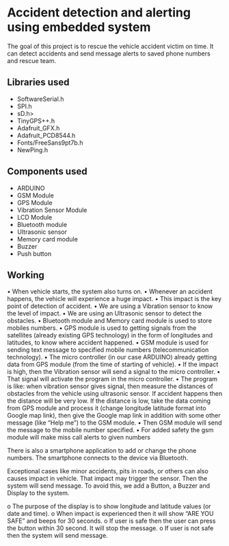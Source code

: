 # Accident detection and alerting using embedded system

The goal of this project is to rescue the vehicle accident victim on time.
It can detect accidents and send message alerts to saved phone numbers and rescue team.

## Libraries used

  - SoftwareSerial.h
  - SPI.h
  - sD.h>
  - TinyGPS++.h
  - Adafruit_GFX.h
  - Adafruit_PCD8544.h
  - Fonts/FreeSans9pt7b.h
  - NewPing.h

## Components used

  - ARDUINO 
  - GSM Module 
  - GPS Module 
  - Vibration Sensor Module 
  - LCD Module
  - Bluetooth module
  - Ultrasonic sensor
  - Memory card module
  - Buzzer
  - Push button
  
## Working

•	When vehicle starts, the system also turns on.
•	Whenever an accident happens, the vehicle will experience a huge impact.
•	This impact is the key point of detection of accident.
•	We are using a Vibration sensor to know the level of impact.
•	We are using an Ultrasonic sensor to detect the obstacles.
•	Bluetooth module and Memory card module is used to store mobiles numbers.
•	GPS module is used to getting signals from the satellites (already existing GPS technology) in the form of longitudes and latitudes, to know where accident happened.
•	GSM module is used for sending text message to specified mobile numbers (telecommunication technology).
•	The micro controller (in our case ARDUINO) already getting data from GPS module (from the time of starting of vehicle).
•	If the impact is high, then the Vibration sensor will send a signal to the micro controller.
•	That signal will activate the program in the micro controller.
•	The program is like: when vibration sensor gives signal, then measure the distances of obstacles from the vehicle using ultrasonic sensor. If accident happens then the distance will be very low. If the distance is low, take the data coming from GPS module and process it (change longitude latitude format into Google map link), then give the Google map link in addition with some other message (like “Help me”) to the GSM module.
•	Then GSM module will send the message to the mobile number specified.
•	For added safety the gsm module will make miss call alerts to given numbers


There is also a smartphone application to add or change the phone numbers. The smartphone connects to the device via Bluetooth. 


Exceptional cases like minor accidents, pits in roads, or others can also causes impact in vehicle. That impact may trigger the sensor. Then the system will send message. To avoid this, we add a Button, a Buzzer and Display to the system.

o	The purpose of the display is to show longitude and latitude values (or date and time). 
o	When impact is experienced then it will show “ARE YOU SAFE” and beeps for 30 seconds.
o	If user is safe then the user can press the button within 30 second. It will stop the message.
o	If user is not safe then the system will send message.
